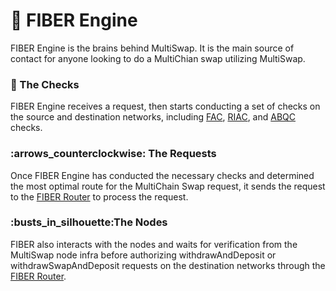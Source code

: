 # 🧠 FIBER Engine

FIBER Engine is the brains behind MultiSwap. It is the main source of contact for anyone looking to do a MultiChian swap utilizing MultiSwap.&#x20;

### :pencil: The Checks

FIBER Engine receives a request, then starts conducting a set of checks on the source and destination networks, including [FAC](asset-categorization-and-route-optimization/example-of-asset-categorization.md#foundry-asset-check-fac), [RIAC](asset-categorization-and-route-optimization/example-of-asset-categorization.md#refinery-or-ionic-asset-check-riac), and [ABQC](asset-categorization-and-route-optimization/example-of-asset-categorization.md#aggregated-best-quote-check-abqc) checks.&#x20;

### :arrows\_counterclockwise: The Requests

Once FIBER Engine has conducted the necessary checks and determined the most optimal route for the MultiChain Swap request, it sends the request to the [FIBER Router](fiber-router.md) to process the request.

### :busts\_in\_silhouette:The Nodes

FIBER also interacts with the nodes and waits for verification from the MultiSwap node infra before authorizing withdrawAndDeposit or withdrawSwapAndDeposit requests on the destination networks through the [FIBER Router](fiber-router.md).
